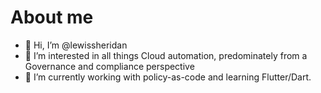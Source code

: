 # About me

- 👋 Hi, I’m @lewissheridan
- 👀 I’m interested in all things Cloud automation, predominately from a Governance and compliance perspective
- 🌱 I’m currently working with policy-as-code and learning Flutter/Dart.


<!---
lewissheridan/lewissheridan is a ✨ special ✨ repository because its `README.md` (this file) appears on your GitHub profile.
You can click the Preview link to take a look at your changes.
--->
